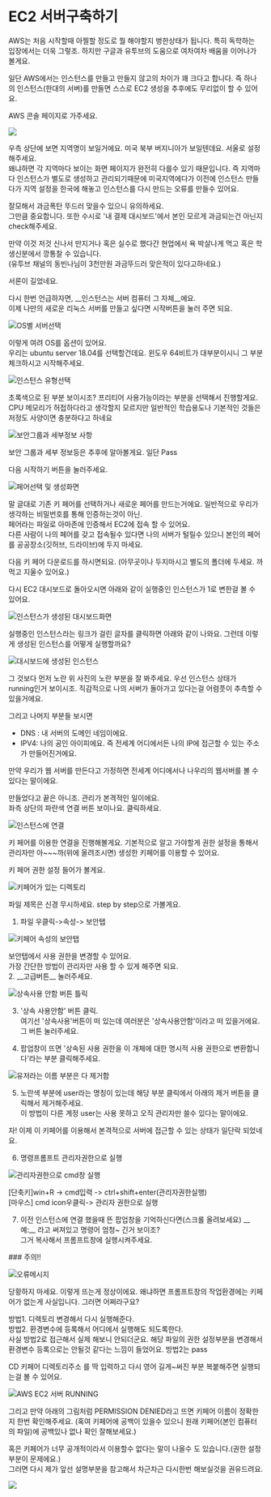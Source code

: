 # EC2 서버구축하기

AWS는 처음 시작할때 아찔할 정도로 뭘 해야할지 벙한상태가 됩니다. 특히 독학하는 입장에서는 더욱 그렇조. 하지만 구글과 유투브의 도움으로 여차여차 배움을 이어나가 볼게요.   
  
일단 AWS에서는 인스턴스를 만들고 만들지 않고의 차이가 꽤 크다고 합니다. 즉 하나의 인스턴스\(한대의 서버\)를 만들면 스스로 EC2 생성을 추후에도 무리없이 할 수 있어요.  

AWS 콘솔 페이지로 가주세요.    

![](../../.gitbook/assets/image%20%28102%29.png)

  
우측 상단에 보면 지역명이 보일거에요. 미국 북부 버지니아가 보일텐데요. 서울로 설정해주세요.   
왜냐하면 각 지역마다 보이는 화면 페이지가 완전히 다를수 있기 때문입니다. 즉 지역마다 인스턴스가 별도로 생성하고 관리되기때문에 미국지역에다가 이전에 인스턴스 만들다가 지역 설정을 한국에 해놓고 인스턴스를 다시 만드는 오류를 만들수 있어요.   
  
잘모해서 과금폭탄 뚜드러 맞을수 있으니 유의하세요.   
그만큼 중요합니다. 또한 수시로 '내 결제 대시보드'에서 본인 모르게 과금되는건 아닌지 check해주세요.   
  
만약 이것 저것 신나서 만지거나 혹은 실수로 했다간 현업에서 욕 박살나게 먹고 혹은 학생신분에서 깡통찰 수 있습니다.   
\(유투브 채널의 동빈나님이 3천만원 과금뚜드러 맞은적이 있다고하네요.\)  
  
서론이 길었네요.   
  
다시 한번 언급하자면, \_\_인스턴스는 서버 컴퓨터 그 자체\_\_에요.  
이제 나만의 새로운 리눅스 서버를 만들고 싶다면  시작버튼을 눌러 주면 되요.   


![OS&#xBCC4; &#xC11C;&#xBC84;&#xC120;&#xD0DD;](../../.gitbook/assets/.jpg.jpeg)

이렇게 여려 OS를 옵션이 있어요.   
우리는 ubuntu server 18.04를 선택할건데요. 윈도우 64비트가 대부분이시니 그 부분 체크하시고 시작해주세요.   
  


![&#xC778;&#xC2A4;&#xD134;&#xC2A4; &#xC720;&#xD615;&#xC120;&#xD0DD;](../../.gitbook/assets/image%20%2835%29.png)

초록색으로 된 부분 보이시조? 프리티어 사용가능이라는 부분을 선택해서 진행할게요. CPU 메모리가 허접하다라고 생각할지 모르지만 일반적인 학습용도나 기본적인 것들은 저정도 사양이면 충분하다고 하네요   
  


![&#xBCF4;&#xC548;&#xADF8;&#xB8F9;&#xACFC; &#xC138;&#xBD80;&#xC815;&#xBCF4; &#xC0AC;&#xD56D;](../../.gitbook/assets/image%20%2849%29.png)

보안 그룹과 세부 정보등은 추후에 알아볼게요. 일단 Pass   
  
다음 시작하기 버튼을 눌러주세요.   
  
  


![&#xD398;&#xC5B4;&#xC120;&#xD0DD; &#xBC0F; &#xC0DD;&#xC131;&#xD654;&#xBA74; ](../../.gitbook/assets/image%20%2890%29.png)

말 글대로 기존 키 페어를 선택하거나 새로운 페어를 만드는거에요. 일반적으로 우리가 생각하는 비밀번호를 통해 인증하는것이 아닌.   
 페어라는 파일로 아마존에 인증해서 EC2에 접속 할 수 있어요.   
 다른 사람이 나의 페어를 갖고 접속될수 있다면 나의 서버가 털릴수 있으니 본인의 페어를 공공장소\(깃허브, 드라이브\)에 두지 마세요.   
  
다음 키 페어 다운로드를 하시면되요. \(아무곳이나 두지마시고 별도의 폴더에 두세요. 까먹고 지울수 있어요.\)  
  
다시 EC2 대시보드로 돌아오시면 아래와 같이 실행중인 인스턴스가 1로 변한걸 볼 수 있어요.   
  
 

![&#xC778;&#xC2A4;&#xD134;&#xC2A4;&#xAC00; &#xC0DD;&#xC131;&#xB41C; &#xB300;&#xC2DC;&#xBCF4;&#xB4DC;&#xD654;&#xBA74;](../../.gitbook/assets/image%20%28168%29.png)

 실행중인 인스턴스라는 링크가 걸린 글자를 클릭하면 아래와 같이 나와요. 그런데 이렇게 생성된 인스턴스를 어떻게 실행할까요?  


![&#xB300;&#xC2DC;&#xBCF4;&#xB4DC;&#xC5D0; &#xC0DD;&#xC131;&#xB41C; &#xC778;&#xC2A4;&#xD134;&#xC2A4;](../../.gitbook/assets/image%20%28154%29.png)

그 것보다 먼저 노란 위 사진의 노란 부분을 잘 봐주세요. 우선 인스턴스 상태가 running인거 보이시조. 직감적으로 나의 서버가 돌아가고 있다는걸 어렴풋이 추측할 수 있을거에요.   
  
그리고 나머지 부분들 보시면   
  
- DNS : 내 서버의 도메인 네임이에요.  
- IPV4: 나의 공인 아이피에요. 즉 전세계 어디에서든 나의 IP에 접근할 수 있는 주소가 만들어진거에요.   


만약 우리가 웹 서버를 만든다고 가정하면 전세계 어디에서나 나우리의 웹서버를 볼 수 있다는 말이에요.   
   
만들었다고 끝은 아니조. 관리가 본격적인 일이에요.   
좌측 상단의  파란색 연결 버튼 보이나요. 클릭하세요.   


![&#xC778;&#xC2A4;&#xD134;&#xC2A4;&#xC5D0; &#xC5F0;&#xACB0;](../../.gitbook/assets/image%20%28171%29.png)

키 페어를 이용한 연결을 진행해볼게요. 기본적으로 알고 가야할게 권한 설정을 통해서 관리자만 아~~~까\(위에 올려조시면\) 생성한 키페어를 이용할 수 있어요.   
  
키 페어 권한 설정 들어가 볼게요.   


![&#xD0A4;&#xD398;&#xC5B4;&#xAC00; &#xC788;&#xB294; &#xB514;&#xB809;&#xD1A0;&#xB9AC;](../../.gitbook/assets/image%20%2875%29.png)

파일 제목은 신경 무시하세요.  step by step으로 가볼게요.   
 1. 파일 우클릭-&gt;속성-&gt; 보안탭 

![&#xD0A4;&#xD398;&#xC5B4; &#xC18D;&#xC131;&#xC758; &#xBCF4;&#xC548;&#xD0ED; ](../../.gitbook/assets/image%20%2836%29.png)

보안탭에서 사용 권한을 변경할 수 있어요.   
가장 간단한 방법이 관리자만 사용 할 수 있게 해주면 되요.   
2. \_\_고급버튼\_\_ 눌러주세요. 

![&#xC0C1;&#xC18D;&#xC0AC;&#xC6A9; &#xC548;&#xD568; &#xBC84;&#xD2BC; &#xD2C0;&#xB9AD;](../../.gitbook/assets/image%20%2894%29.png)

3. '상속 사용안함' 버튼 클릭.  
여기선 '상속사용'버튼이 떠 있는데 여러분은 '상속사용안함'이라고 떠 있을거에요. 그 버튼 눌러주세요. 

4. 팝업창이 뜨면 '상속된 사용 권한을 이 개체에 대한 명시적 사용 권한으로 변환합니다'라는 부분 클릭해주세요. 

![&#xC720;&#xC800;&#xB77C;&#xB294; &#xC774;&#xB984; &#xBD80;&#xBD84;&#xC740; &#xB2E4; &#xC81C;&#xAC70;&#xD568;](../../.gitbook/assets/image%20%2897%29.png)

5. 노란색 부분에 user라는 명칭이 있는데 해당 부분 클릭에서 아래의 제거 버튼을 클릭해서 제거해주세요.    
이 방법이 다른 계정 user는 사용 못하고 오직 관리자만 쓸수 있다는 말이에요.   
  
자! 이제 이 키페어를 이용해서 본격적으로 서버에 접근할 수 있는 상태가 일단락 되었네요.   
  
6. 명령프롬프트 관리자권한으로 실행 

![&#xAD00;&#xB9AC;&#xC790;&#xAD8C;&#xD55C;&#xC73C;&#xB85C; cmd&#xCC3D; &#xC2E4;&#xD589;](../../.gitbook/assets/image%20%2884%29.png)

\[단축키\]win+R -&gt; cmd입력 -&gt; ctrl+shift+enter\(관리자권한실행\)  
\[마우스\] cmd icon우클릭-&gt; 관리자 권한으로 실행   
  
7. 이전 인스턴스에 연결 했을때 뜬 팝업창을 기억하신다면\(스크롤 올려보세요\) \_\_예:\_\_ 라고 써져있고 명령어 엄청~ 긴거 보이조?  
그거 복사해서 프롬프트창에 실행시켜주세요.   
  
\#\#\# 주의!!   


![&#xC624;&#xB958;&#xBA54;&#xC2DC;&#xC9C0;](../../.gitbook/assets/image%20%2858%29.png)

당황하지 마세요. 이렇게 뜨는게 정상이에요. 왜냐하면 프롬프트창의 작업환경에는 키페어가 없는게 사실입니다. 그러면 어쩌라구요?   
  
방법1. 디렉토리 변경해서 다시 실행해준다.   
방법2. 환경변수에 등록해서 어디에서 실행해도 되도록한다.   
사실 방법2로 접근해서 실제 해보니 안되더군요. 해당 파일의 권한 설정부분을 변경해서 환경변수 등록으로는 안될것 같다는 느낌이 들었어요. 방법2는 pass 



CD 키페어 디렉토리주소 를 딱 입력하고 다시 영어 길게~써진 부분 복붙해주면 실행되는걸 볼 수 있어요. 

![AWS EC2 &#xC11C;&#xBC84; RUNNING](../../.gitbook/assets/image%20%28141%29.png)

그리고 만약 아래의 그림처럼 PERMISSION DENIED라고 뜨면 키페어 이름이 정확한지 한번 확인해주세요. \(혹여 키페어에 공백이 있을수 있으니 원래 키페어\(본인 컴퓨터의 파일\)에 공백있나 없나 확인 잘해보세요.\)  


혹은 키페어가 너무 공개적이라서 이용할수 없다는 말이 나올수 도 있습니다.\(권한 설정부분이 문제에요.\)  
 그러면 다시 제가 앞선 설명부분을 참고해서 차근차근 다시한번 해보실것을 권유드려요. 

![](../../.gitbook/assets/image%20%2889%29.png)



